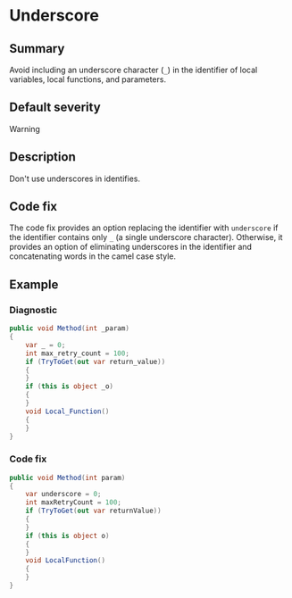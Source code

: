 # Underscore

## Summary

Avoid including an underscore character (`_`) in the identifier of
local variables, local functions, and parameters.

## Default severity

Warning

## Description

Don't use underscores in identifies.

## Code fix

The code fix provides an option replacing the identifier with `underscore`
if the identifier contains only `_` (a single underscore character). Otherwise,
it provides an option of eliminating underscores in the identifier and
concatenating words in the camel case style.

## Example

### Diagnostic

```csharp
public void Method(int _param)
{
    var _ = 0;
    int max_retry_count = 100;
    if (TryToGet(out var return_value))
    {
    }
    if (this is object _o)
    {
    }
    void Local_Function()
    {
    }
}
```

### Code fix

```csharp
public void Method(int param)
{
    var underscore = 0;
    int maxRetryCount = 100;
    if (TryToGet(out var returnValue))
    {
    }
    if (this is object o)
    {
    }
    void LocalFunction()
    {
    }
}
```
